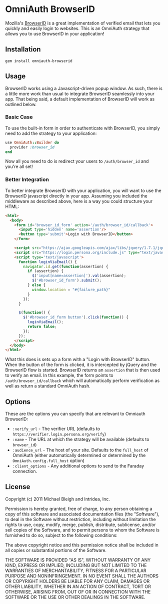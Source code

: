 # OmniAuth BrowserID

Mozilla's [BrowserID](https://login.persona.org/) is a great implementation of verified email that lets you quickly and easily login to websites. This is an OmniAuth strategy that allows you to use BrowserID in your application!

## Installation

    gem install omniauth-browserid

## Usage

BrowserID works using a Javascript-driven popup window. As such, there is a little more work than usual to integrate BrowserID seamlessly into your app. That being said, a default implementation of BrowserID will work as outlined below.

### Basic Case

To use the built-in form in order to authenticate with BrowserID, you simply need to add the strategy to your application:

```ruby
use OmniAuth::Builder do
  provider :browser_id
end
```

Now all you need to do is redirect your users to `/auth/browser_id` and you're all set!

### Better Integration

To better integrate BrowserID with your application, you will want to use the BrowserID javascript directly in your app. Assuming you included the middleware as described above, here is a way you could structure your HTML:

```html
<html>
  <body>
    <form id='browser_id_form' action='/auth/browser_id/callback'>
      <input type='hidden' name='assertion'/>
      <button type='submit'>Login with BrowserID</button>
    </form>

    <script src="https://ajax.googleapis.com/ajax/libs/jquery/1.7.1/jquery.min.js" type="text/javascript"></script>
    <script src="https://login.persona.org/include.js" type="text/javascript"></script>
    <script type='text/javascript'>
      function loginViaEmail() {
        navigator.id.get(function(assertion) {
          if (assertion) {
            $('input[name=assertion]').val(assertion);
            $('#browser_id_form').submit();
          } else {
            window.location = "#{failure_path}"
          }
        });
      }

      $(function() {
        $('#browser_id_form button').click(function() {
          loginViaEmail();
          return false;
        });
      });
    </script>
  </body>
</html>
```

What this does is sets up a form with a "Login with BrowserID" button. When the button of the form is clicked, it is intercepted by jQuery and the BrowserID flow is started. BrowserID returns an `assertion` that is then used to verify an email. In this example, the form points to `/auth/browser_id/callback` which will automatically perform verification as well as return a standard OmniAuth hash.

## Options

These are the options you can specify that are relevant to Omniauth BrowserID:

* `:verify_url` - The verifier URL (defaults to `https://verifier.login.persona.org/verify`)
* `:name` - The URL at which the strategy will be available (defaults to `browser_id`)
* `:audience_url` - The host of your site. Defaults to the `full_host` of OmniAuth (either automatically determined or determined by the `OmniAuth.config.full_host` option)
* `:client_options` - Any additional options to send to the Faraday connection.

## License

Copyright (c) 2011 Michael Bleigh and Intridea, Inc.

Permission is hereby granted, free of charge, to any person obtaining a copy of this software and associated documentation files (the "Software"), to deal in the Software without restriction, including without limitation the rights to use, copy, modify, merge, publish, distribute, sublicense, and/or sell copies of the Software, and to permit persons to whom the Software is furnished to do so, subject to the following conditions:

The above copyright notice and this permission notice shall be included in all copies or substantial portions of the Software.

THE SOFTWARE IS PROVIDED "AS IS", WITHOUT WARRANTY OF ANY KIND, EXPRESS OR IMPLIED, INCLUDING BUT NOT LIMITED TO THE WARRANTIES OF MERCHANTABILITY, FITNESS FOR A PARTICULAR PURPOSE AND NONINFRINGEMENT. IN NO EVENT SHALL THE AUTHORS OR COPYRIGHT HOLDERS BE LIABLE FOR ANY CLAIM, DAMAGES OR OTHER LIABILITY, WHETHER IN AN ACTION OF CONTRACT, TORT OR OTHERWISE, ARISING FROM, OUT OF OR IN CONNECTION WITH THE SOFTWARE OR THE USE OR OTHER DEALINGS IN THE SOFTWARE.
